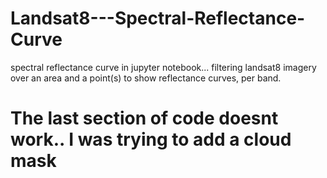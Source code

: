 # Landsat8---Spectral-Reflectance-Curve
spectral reflectance curve in jupyter notebook... filtering landsat8 imagery over an area and a point(s) to show reflectance curves, per band. 


# The last section of code doesnt work.. I was trying to add a cloud mask
